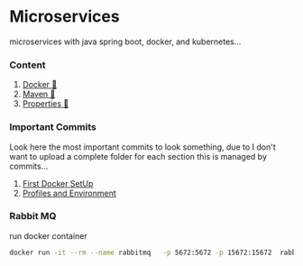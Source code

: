 # Microservices

microservices with java spring boot, docker, and kubernetes...


### Content

1. [Docker 🐋](docker-maven.md)
2. [Maven 🧰](docker-maven.md)
3. [Properties 📝](properties.md)


### Important Commits

Look here the most important commits to look something, due to I don't want to upload a complete folder for each section this is managed by commits...

1. [First Docker SetUp](https://github.com/CristianLopez3/spring-microservices/tree/b7db1eb14c83e654dcb7f244eb2959c4efa0ce33)
2. [Profiles and Environment](https://github.com/CristianLopez3/spring-microservices/tree/7a8767083ddf5378209694b80300fe4df2079290/bank-project-v1)

### Rabbit MQ

run docker container

```bash
docker run -it --rm --name rabbitmq   -p 5672:5672 -p 15672:15672  rabbitmq:3.12-management
```